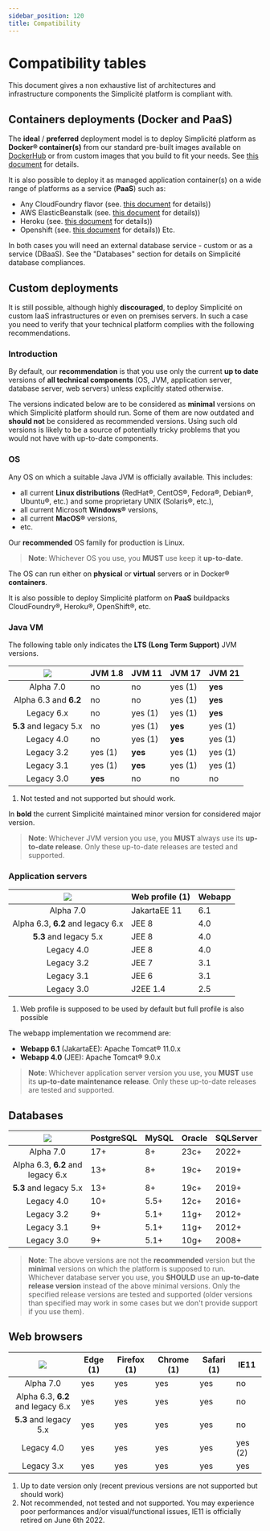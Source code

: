 ```yaml
---
sidebar_position: 120
title: Compatibility
---
```


Compatibility tables
=================

This document gives a non exhaustive list of architectures and infrastructure components the Simplicité platform is compliant with.

Containers deployments (Docker and PaaS)
----------------------------------------

The **ideal** / **preferred** deployment model is to deploy Simplicité platform as **Docker&reg; container(s)**
from our standard pre-built images available on [DockerHub](https://hub.docker.com/r/simplicite/) or from custom images that you build to fit your needs.
See [this document](/docs/operation/docker) for details.

It is also possible to deploy it as managed application container(s) on a wide range of platforms as a service (**PaaS**) such as:

- Any CloudFoundry flavor (see. [this document](/docs/operation/cloudfoundry) for details))
- AWS ElasticBeanstalk (see. [this document](/docs/operation/aws-elasticbeanstalk) for details))
- Heroku (see. [this document](/docs/operation/heroku) for details))
- Openshift (see. [this document](/docs/operation/openshift) for details))
Etc.

In both cases you will need an external database service - custom or as a service (DBaaS).
See the "Databases" section for details on Simplicité database compliances.

Custom deployments
------------------

It is still possible, although highly **discouraged**, to deploy Simplicité on custom IaaS infrastructures or even on premises servers.
In such a case you need to verify that your technical platform complies with the following recommendations.

### Introduction

By default, our **recommendation** is that you use only the current **up to date** versions of **all technical components**
(OS, JVM, application server, database server, web servers) unless explicitly stated otherwise.

The versions indicated below are to be considered as **minimal** versions on which Simplicité platform should run.
Some of them are now outdated and **should not** be considered as recommended versions.
Using such old versions is likely to be a source of potentially tricky problems that you would not have with up-to-date components.

### OS

Any OS on which a suitable Java JVM is officially available. This includes:

- all current **Linux distributions** (RedHat&reg;, CentOS&reg;, Fedora&reg;, Debian&reg;, Ubuntu&reg;, etc.) and some proprietary UNIX (Solaris&reg;, etc.),
- all current Microsoft **Windows&reg;** versions,
- all current **MacOS&reg;** versions,
- etc.

Our **recommended** OS family for production is Linux.

> **Note**: Whichever OS you use, you **MUST** use keep it **up-to-date**.

The OS can run either on **physical** or **virtual** servers or in Docker&reg; **containers**.

It is also possible to deploy Simplicité platform on **PaaS** buildpacks CloudFoundry&reg;, Heroku&reg;, OpenShift&reg;, etc.

### Java VM

The following table only indicates the **LTS (Long Term Support)** JVM versions.

| ![](https://platform.simplicite.io/logos/logo125.png) | JVM 1.8 | JVM 11  | JVM 17  | JVM 21  |
|:-----------------------------------------------------:|---------|---------|---------|---------|
| Alpha 7.0                                             | no      | no      | yes (1) | **yes** |
| Alpha 6.3 and **6.2**                                 | no      | no      | yes (1) | **yes** |
| Legacy 6.x                                            | no      | yes (1) | yes (1) | **yes** |
| **5.3** and legacy 5.x                                | no      | yes (1) | **yes** | yes (1) |
| Legacy 4.0                                            | no      | yes (1) | **yes** | yes (1) |
| Legacy 3.2                                            | yes (1) | **yes** | yes (1) | yes (1) |
| Legacy 3.1                                            | yes (1) | **yes** | yes (1) | yes (1) |
| Legacy 3.0                                            | **yes** | no      | no      | no      |

1. Not tested and not supported but should work.

In **bold** the current Simplicité maintained minor version for considered major version.

> **Note**: Whichever JVM version you use, you **MUST** always use its **up-to-date release**.
> Only these up-to-date releases are tested and supported.

### Application servers

| ![](https://platform.simplicite.io/logos/logo125.png) | Web profile (1) | Webapp |
|:-----------------------------------------------------:|-----------------|--------|
| Alpha 7.0                                             | JakartaEE 11    | 6.1    |
| Alpha 6.3, **6.2** and legacy 6.x                     | JEE 8           | 4.0    |
| **5.3** and legacy 5.x                                | JEE 8           | 4.0    |
| Legacy 4.0                                            | JEE 8           | 4.0    |
| Legacy 3.2                                            | JEE 7           | 3.1    |
| Legacy 3.1                                            | JEE 6           | 3.1    |
| Legacy 3.0                                            | J2EE 1.4        | 2.5    |

1. Web profile is supposed to be used by default but full profile is also possible

The webapp implementation we recommend are:

- **Webapp 6.1** (JakartaEE): Apache Tomcat&reg; 11.0.x
- **Webapp 4.0** (JEE): Apache Tomcat&reg; 9.0.x

> **Note**: Whichever application server version you use, you **MUST** use its  **up-to-date maintenance release**.
> Only these up-to-date releases are tested and supported.

Databases
---------

| ![](https://platform.simplicite.io/logos/logo125.png) | PostgreSQL | MySQL | Oracle   | SQLServer |
|:-----------------------------------------------------:|------------|-------|----------|-----------|
| Alpha 7.0                                             | 17+        | 8+    | 23c+     | 2022+     |
| Alpha 6.3, **6.2** and legacy 6.x                     | 13+        | 8+    | 19c+     | 2019+     |
| **5.3** and legacy 5.x                                | 13+        | 8+    | 19c+     | 2019+     |
| Legacy 4.0                                            | 10+        | 5.5+  | 12c+     | 2016+     |
| Legacy 3.2                                            | 9+         | 5.1+  | 11g+     | 2012+     |
| Legacy 3.1                                            | 9+         | 5.1+  | 11g+     | 2012+     |
| Legacy 3.0                                            | 9+         | 5.1+  | 10g+     | 2008+     |

> **Note**: The above versions are not the **recommended** version but the **minimal** versions on which the platform is supposed to run.
> Whichever database server you use, you **SHOULD** use an **up-to-date release version** instead of the above minimal versions.
> Only the specified release versions are tested and supported (older versions than specified may work in some cases but we don't provide support if you use them).

Web browsers
------------

| ![](https://platform.simplicite.io/logos/logo125.png) | Edge (1) |Firefox (1) | Chrome (1) | Safari (1) | IE11    |
|:-----------------------------------------------------:|----------|------------|------------|------------|---------|
| Alpha 7.0                                             | yes      | yes        | yes        | yes        | no      |
| Alpha 6.3, **6.2** and legacy 6.x                     | yes      | yes        | yes        | yes        | no      |
| **5.3** and legacy 5.x                                | yes      | yes        | yes        | yes        | no      |
| Legacy 4.0                                            | yes      | yes        | yes        | yes        | yes (2) |
| Legacy 3.x                                            | yes      | yes        | yes        | yes        | yes     |

1. Up to date version only (recent previous versions are not supported but should work)
2. Not recommended, not tested and not supported. You may experience poor performances and/or visual/functional issues, IE11 is officially retired on June 6th 2022.
